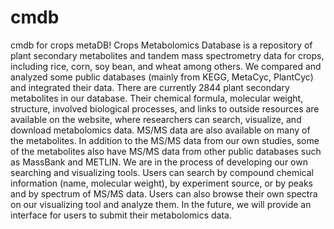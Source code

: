 # cmdb
cmdb for crops metaDB!
Crops Metabolomics Database is a repository of plant secondary metabolites and tandem mass spectrometry data for crops, including rice, corn, soy bean, and wheat among others.
We compared and analyzed some public databases (mainly from KEGG, MetaCyc, PlantCyc) and integrated their data. There are currently 2844 plant secondary metabolites in our database. 
Their chemical formula, molecular weight, structure, involved biological processes, and links to outside resources are available on the website, where researchers can search, visualize, and download metabolomics data. 
MS/MS data are also available on many of the metabolites. In addition to the MS/MS data from our own studies, some of the metabolites also have MS/MS data from other public databases such as MassBank and METLIN. 
We are in the process of developing our own searching and visualizing tools. 
Users can search by compound chemical information (name, molecular weight), by experiment source, or by peaks and by spectrum of MS/MS data.
Users can also browse their own spectra on our visualizing tool and analyze them. In the future, we will provide an interface for users to submit their metabolomics data. 
